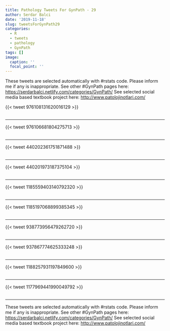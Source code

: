 ```yaml
---
title: Pathology Tweets For GynPath - 29
author: Serdar Balci
date: '2019-11-18'
slug: tweetsForGynPath29
categories:
  - R
  - tweets
  - pathology
  - GynPath
tags: []
image:
  caption: ''
  focal_point: ''
---
```



These tweets are selected automatically with #rstats code. Please inform me if any is inappropriate.
See other #GynPath pages here: https://serdarbalci.netlify.com/categories/GynPath/ 
See selected social media based textbook project here: http://www.patolojinotlari.com/

{{< tweet 976108131620016129 >}}
<br>
<br>
<hr>
{{< tweet 976106681804275713 >}}
<br>
<br>
<hr>
{{< tweet 440202361751871488 >}}
<br>
<br>
<hr>
{{< tweet 440201973187375104 >}}
<br>
<br>
<hr>
{{< tweet 1185559403140792320 >}}
<br>
<br>
<hr>
{{< tweet 1185197068899385345 >}}
<br>
<br>
<hr>
{{< tweet 938773956479262720 >}}
<br>
<br>
<hr>
{{< tweet 937867774625333248 >}}
<br>
<br>
<hr>
{{< tweet 1188257931197849600 >}}
<br>
<br>
<hr>
{{< tweet 1177969441990049792 >}}
<br>
<br>
<hr>


These tweets are selected automatically with #rstats code. Please inform me if any is inappropriate.
See other #GynPath pages here: https://serdarbalci.netlify.com/categories/GynPath/ 
See selected social media based textbook project here: http://www.patolojinotlari.com/
